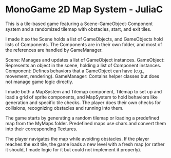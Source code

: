
# MonoGame 2D Map System - JuliaC

This is a tile-based game featuring a Scene-GameObject-Component system and a randomized tilemap with obstacles, start, and exit tiles.

I made it so the Scene holds a list of GameObjects, and GameObjects hold lists of Components. The Components are in their own folder, and most of the references are handled by GameManager.

Scene: Manages and updates a list of GameObject instances.
GameObject: Represents an object in the scene, holding a list of Component instances.
Component: Defines behaviors that a GameObject can have (e.g., movement, rendering).
GameManager: Contains helper classes but does not manage game logic directly.

I made both a MapSystem and Tilemap component, Tilemap to set up and load a grid of sprite components, and MapSystem to hold behaviors like generation and specific tile checks.
The player does their own checks for collisions, recognizing obstacles and running into them.
 
The game starts by generating a random tilemap or loading a predefined map from the MyMaps folder. Predefined maps use chars and convert them into their corresponding Textures.

The player navigates the map while avoiding obstacles.
If the player reaches the exit tile, the game loads a new level with a fresh map (or rather it should, I made logic for it but could not implement it properly).

